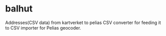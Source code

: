 # balhut
Addresses(CSV data) from kartverket to pelias CSV converter for feeding it to CSV importer for Pelias geocoder.
